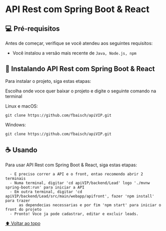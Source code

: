 # API Rest com Spring Boot & React

## 💻 Pré-requisitos

Antes de começar, verifique se você atendeu aos seguintes requisitos:
<!---Estes são apenas requisitos de exemplo. Adicionar, duplicar ou remover conforme necessário--->
* Você instalou a versão mais recente de `Java, Node.js, npm`

## 🚀 Instalando API Rest com Spring Boot & React

Para instalar o projeto, siga estas etapas:

Escolha onde voce quer baixar o projeto e digite o seguinte comando na terminal

Linux e macOS:
```
git clone https://github.com/fbaisch/apiVIP.git
```

Windows:
```
git clone https://github.com/fbaisch/apiVIP.git
```

## ☕ Usando <projeto>

Para usar API Rest com Spring Boot & React, siga estas etapas:

```
  - E preciso correr a API e o front, entao recomendo abrir 2 terminais
  - Numa terminal, digitar 'cd apiVIP/backend/Lead' logo './mvnw spring-boot:run' para iniciar a API
  - Em outra terminal, digitar 'cd apiVIP/backend/Lead/src/main/webapp/apifront', fazer 'npm install' para trazer
      as dependecias necessarias e por fim 'npm start' para iniciar o front do projeto
  - Pronto! Voce ja pode cadastrar, editar e excluir leads.
```
[⬆ Voltar ao topo](#nome-do-projeto)<br>
